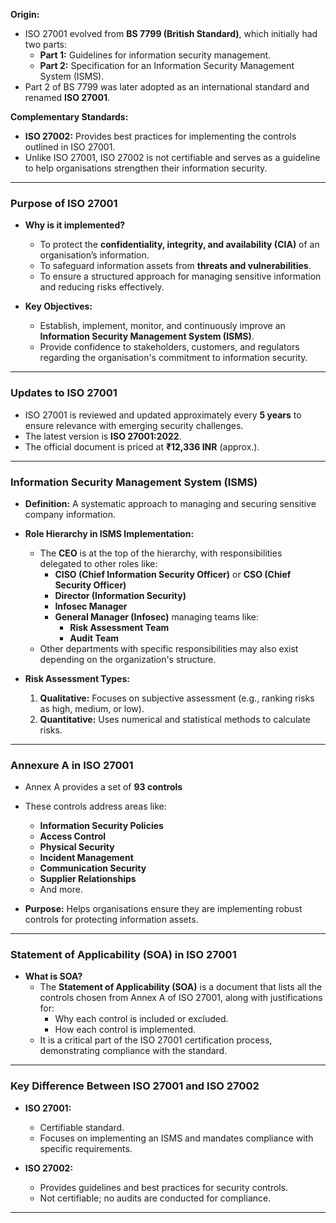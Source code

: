 **Origin:**

- ISO 27001 evolved from **BS 7799 (British Standard)**, which initially had two parts:
    - **Part 1:** Guidelines for information security management.
    - **Part 2:** Specification for an Information Security Management System (ISMS).
- Part 2 of BS 7799 was later adopted as an international standard and renamed **ISO 27001**.

**Complementary Standards:**

- **ISO 27002:** Provides best practices for implementing the controls outlined in ISO 27001.
- Unlike ISO 27001, ISO 27002 is not certifiable and serves as a guideline to help organisations strengthen their information security.

---

### **Purpose of ISO 27001**

- **Why is it implemented?**
    
    - To protect the **confidentiality, integrity, and availability (CIA)** of an organisation’s information.
    - To safeguard information assets from **threats and vulnerabilities**.
    - To ensure a structured approach for managing sensitive information and reducing risks effectively.
- **Key Objectives:**
    
    - Establish, implement, monitor, and continuously improve an **Information Security Management System (ISMS)**.
    - Provide confidence to stakeholders, customers, and regulators regarding the organisation's commitment to information security.

---

### **Updates to ISO 27001**

- ISO 27001 is reviewed and updated approximately every **5 years** to ensure relevance with emerging security challenges.
- The latest version is **ISO 27001:2022**.
- The official document is priced at **₹12,336 INR** (approx.).

---

### **Information Security Management System (ISMS)**

- **Definition:** A systematic approach to managing and securing sensitive company information.
    
- **Role Hierarchy in ISMS Implementation:**
    
    - The **CEO** is at the top of the hierarchy, with responsibilities delegated to other roles like:
        - **CISO (Chief Information Security Officer)** or **CSO (Chief Security Officer)**
        - **Director (Information Security)**
        - **Infosec Manager**
        - **General Manager (Infosec)** managing teams like:
            - **Risk Assessment Team**
            - **Audit Team**
    - Other departments with specific responsibilities may also exist depending on the organization's structure.
- **Risk Assessment Types:**
    
    1. **Qualitative:** Focuses on subjective assessment (e.g., ranking risks as high, medium, or low).
    2. **Quantitative:** Uses numerical and statistical methods to calculate risks.

---

### **Annexure A in ISO 27001**

- Annex A provides a set of **93 controls** 
    
- These controls address areas like:
    
    - **Information Security Policies**
    - **Access Control**
    - **Physical Security**
    - **Incident Management**
    - **Communication Security**
    - **Supplier Relationships**
    - And more.
- **Purpose:** Helps organisations ensure they are implementing robust controls for protecting information assets.

---

### **Statement of Applicability (SOA) in ISO 27001**

- **What is SOA?**
    - The **Statement of Applicability (SOA)** is a document that lists all the controls chosen from Annex A of ISO 27001, along with justifications for:
        - Why each control is included or excluded.
        - How each control is implemented.
    - It is a critical part of the ISO 27001 certification process, demonstrating compliance with the standard.

---

### **Key Difference Between ISO 27001 and ISO 27002**

- **ISO 27001:**
    
    - Certifiable standard.
    - Focuses on implementing an ISMS and mandates compliance with specific requirements.
- **ISO 27002:**
    
    - Provides guidelines and best practices for security controls.
    - Not certifiable; no audits are conducted for compliance.

---